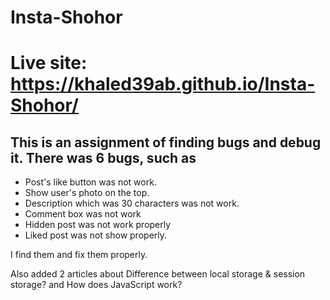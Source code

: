 # Insta-Shohor
# Live site: https://khaled39ab.github.io/Insta-Shohor/
## This is an assignment of finding bugs and debug it. There was 6 bugs, such as 
* Post's like button was not work.
* Show user's photo on the top.
* Description which was 30 characters was not work.
* Comment box was not work
* Hidden post was not work properly
* Liked post was not show properly.

I find them and fix them properly.

Also  added 2 articles about Difference between local storage & session storage? and How does JavaScript work?

